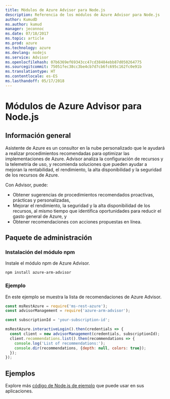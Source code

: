 ```yaml
---
title: Módulos de Azure Advisor para Node.js
description: Referencia de los módulos de Azure Advisor para Node.js
author: KumudD
ms.author: kumud
manager: jeconnoc
ms.date: 07/18/2017
ms.topic: article
ms.prod: azure
ms.technology: azure
ms.devlang: nodejs
ms.service: Advisor
ms.openlocfilehash: 07b6369ef69343cc47cd38484ebb87d050264775
ms.sourcegitcommit: 75051fec38cc3be4cb7d7cb6fc695c162fc0e91b
ms.translationtype: HT
ms.contentlocale: es-ES
ms.lasthandoff: 05/17/2018
---
```

# <a name="azure-advisor-modules-for-nodejs"></a>Módulos de Azure Advisor para Node.js

## <a name="overview"></a>Información general

Asistente de Azure es un consultor en la nube personalizado que le ayudará a realizar procedimientos recomendadas para optimizar las implementaciones de Azure. Advisor analiza la configuración de recursos y la telemetría de uso, y recomienda soluciones que pueden ayudar a mejoran la rentabilidad, el rendimiento, la alta disponibilidad y la seguridad de los recursos de Azure.

Con Advisor, puede:
- Obtener sugerencias de procedimientos recomendados proactivas, prácticas y personalizadas,
- Mejorar el rendimiento, la seguridad y la alta disponibilidad de los recursos, al mismo tiempo que identifica oportunidades para reducir el gasto general de Azure, y
- Obtener recomendaciones con acciones propuestas en línea.

## <a name="management-package"></a>Paquete de administración

### <a name="install-the-npm-module"></a>Instalación del módulo npm

Instale el módulo npm de Azure Advisor.

```bash
npm install azure-arm-advisor
```

### <a name="example"></a>Ejemplo

En este ejemplo se muestra la lista de recomendaciones de Azure Advisor.

```javascript
const msRestAzure = require('ms-rest-azure');
const advisorManagement = require('azure-arm-advisor');

const subscriptionId = 'your-subscription-id';

msRestAzure.interactiveLogin().then(credentials => {
  const client = new advisorManagement(credentials, subscriptionId);
  client.recommendations.list().then(recommendations => {
    console.log('List of recommendations:');
    console.dir(recommendations, {depth: null, colors: true});
  });
});
```

## <a name="samples"></a>Ejemplos

Explore más [código de Node.js de ejemplo](https://azure.microsoft.com/resources/samples/?platform=nodejs) que puede usar en sus aplicaciones.
